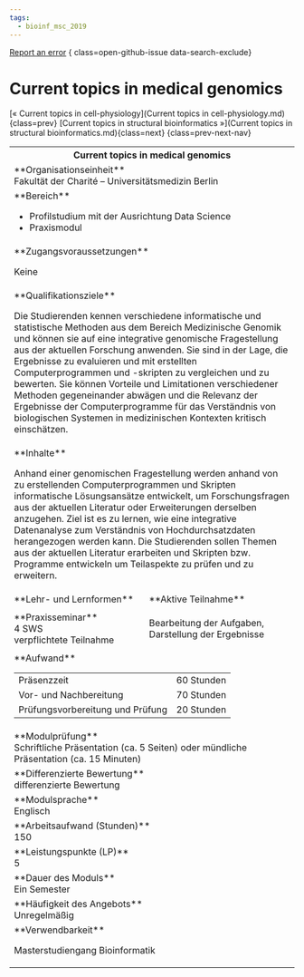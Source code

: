 ```yaml
---
tags:
  - bioinf_msc_2019
---
```

[Report an error](https://github.com/SGSSGene/FUB-SUP/issues/new?title=Error%20in%20%22Current%20topics%20in%20medical%20genomics%22&body=There%20seems%20to%20be%20an%20error%20in%20module%20%22Current%20topics%20in%20medical%20genomics%22%2E%0A%0A%3CDescribe%20here%20a%20slightly%20more%20detailed%20description%20of%20what%20is%20wrong%3E&labels=bug)
{ class=open-github-issue data-search-exclude}

# Current topics in medical genomics

[« Current topics in cell-physiology](Current topics in cell-physiology.md){class=prev}
[Current topics in structural bioinformatics »](Current topics in structural bioinformatics.md){class=next}
{class=prev-next-nav}

<table markdown id="moduledesc">
<tr markdown class="moduledesc_head"><th colspan="2">Current topics in medical genomics </th></tr>
<tr markdown><td colspan="2">**Organisationseinheit**   <br>Fakultät der Charité – Universitätsmedizin Berlin</td></tr>

<tr markdown><td colspan="2">**Bereich**<br>


- Profilstudium mit der Ausrichtung Data Science
- Praxismodul

</td></tr>

<tr markdown><td colspan="2">**Zugangsvoraussetzungen** <br>

Keine


</td></tr>
<tr markdown><td colspan="2">**Qualifikationsziele**    <br>

Die Studierenden kennen verschiedene informatische und statistische Methoden
aus dem Bereich Medizinische Genomik und können sie auf eine integrative
genomische Fragestellung aus der aktuellen Forschung anwenden. Sie sind in
der Lage, die Ergebnisse zu evaluieren und mit erstellten Computerprogrammen
und -skripten zu vergleichen und zu bewerten. Sie können Vorteile und
Limitationen verschiedener Methoden gegeneinander abwägen und die Relevanz
der Ergebnisse der Computerprogramme für das Verständnis von biologischen
Systemen in medizinischen Kontexten kritisch einschätzen.


</td></tr>
<tr markdown><td colspan="2">**Inhalte**                <br>

Anhand einer genomischen Fragestellung werden anhand von zu erstellenden
Computerprogrammen und Skripten informatische Lösungsansätze entwickelt, um
Forschungsfragen aus der aktuellen Literatur oder Erweiterungen derselben
anzugehen. Ziel ist es zu lernen, wie eine integrative Datenanalyse zum
Verständnis von Hochdurchsatzdaten herangezogen werden kann. Die
Studierenden sollen Themen aus der aktuellen Literatur erarbeiten und
Skripten bzw. Programme entwickeln um Teilaspekte zu prüfen und zu
erweitern.


</td></tr>

<tr markdown><td>**Lehr- und Lernformen**</td><td>**Aktive Teilnahme**</td></tr>
<tr markdown><td> **Praxisseminar** <br>4 SWS <br> verpflichtete Teilnahme</td><td>

Bearbeitung der Aufgaben, Darstellung der Ergebnisse
</td></tr>
<tr markdown><td colspan="2">**Aufwand**                <br>
<table class="aufwand_table">
<tr><td>Präsenzzeit</td><td>60 Stunden</td></tr>
<tr><td>Vor- und Nachbereitung</td><td>70 Stunden</td></tr>
<tr><td>Prüfungsvorbereitung und Prüfung</td><td>20 Stunden</td></tr>
</table>

</td></tr>
<tr markdown><td colspan="2">**Modulprüfung**             <br>Schriftliche Präsentation (ca. 5 Seiten) oder mündliche Präsentation (ca. 15
Minuten)


</td></tr>
<tr markdown><td colspan="2">**Differenzierte Bewertung** <br>differenzierte Bewertung

</td></tr>
<tr markdown><td colspan="2">**Modulsprache**             <br>Englisch</td></tr>
<tr markdown><td colspan="2">**Arbeitsaufwand (Stunden)** <br>150</td></tr>
<tr markdown><td colspan="2">**Leistungspunkte (LP)**     <br>5</td></tr>
<tr markdown><td colspan="2">**Dauer des Moduls**         <br>Ein Semester</td></tr>
<tr markdown><td colspan="2">**Häufigkeit des Angebots**  <br>Unregelmäßig</td></tr>
<tr markdown><td colspan="2">**Verwendbarkeit**           <br>

Masterstudiengang Bioinformatik


</td></tr>

</table>

